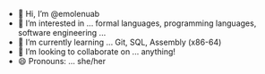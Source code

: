 - 👋 Hi, I’m @emolenuab
- 👀 I’m interested in ... formal languages, programming languages, software engineering ...
- 🌱 I’m currently learning ... Git, SQL, Assembly (x86-64)
- 💞️ I’m looking to collaborate on ... anything!
- 😄 Pronouns: ... she/her

<!---
emolenuab/emolenuab is a ✨ special ✨ repository because its `README.md` (this file) appears on your GitHub profile.
You can click the Preview link to take a look at your changes.
--->
